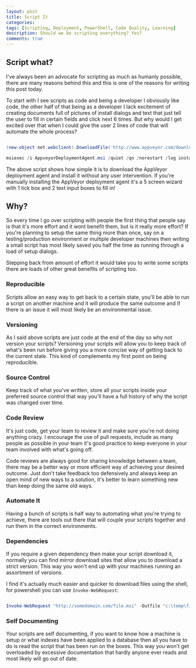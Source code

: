 ```yaml
---
layout: post
title: Script It
categories:
tags: [Scripting, Deployment, PowerShell, Code Quality, Learning]
description: Should we be scripting everything? Yes?
comments: true
---
```


## Script what?

I've always been an advocate for scripting as much as humanly possible, there are many reasons behind this and this is one of the reasons for writing this post today.

To start with I see scripts as code and being a developer I obviously like code, the other half of that being as a developer I lack excitement of creating documents full of pictures of install dialogs and text that just tell the user to fill in certain fields and click next 6 times. But why would I get excited over that when I could give the user 2 lines of code that will automate the whole process?

```powershell

(new-object net.webclient).DownloadFile('http://www.appveyor.com/downloads/AppveyorDeploymentAgent.msi', 'AppveyorDeploymentAgent.msi')

msiexec /i AppveyorDeploymentAgent.msi /quiet /qn /norestart /log install.log ENVIRONMENT_ACCESS_KEY=abc DEPLOYMENT_GROUP=def

```

The above script shows how simple it is to download the AppVeyor deployment agent and install it without any user intervention. If you're manually installing the AppVeyor deployment agent it's a 5 screen wizard with 1 tick box and 2 text input boxes to fill in!

## Why?

So every time I go over scripting with people the first thing that people say is that it's more effort and it wont benefit them, but is it really more effort? If you're planning to setup the same thing more than once, say on a testing/production environment or multiple developer machines then writing a small script has most likely saved you half the time as running through a load of setup dialogs.

Stepping back from amount of effort it would take you to write some scripts there are loads of other great benefits of scripting too.

### Reproducible

Scripts allow an easy way to get back to a certain state, you'll be able to run a script on another machine and it will produce the same outcome and if there is an issue it will most likely be an environmental issue.

### Versioning

As I said above scripts are just code at the end of the day so why not version your scripts? Versioning your scripts will allow you to keep track of what's been run before giving you a more concise way of getting back to the current state. This kind of complements my first point on being reproducible.

### Source Control

Keep track of what you've written, store all your scripts inside your preferred source control that way you'll have a full history of why the script was changed over time.

### Code Review

It's just code, get your team to review it and make sure you're not doing anything crazy. I encourage the use of pull requests, include as many people as possible in your team it's good practice to keep everyone in your team involved with what's going off.

Code reviews are always good for sharing knowledge between a team, there may be a better way or more efficient way of achieving your desired outcome. Just don't take feedback too defensively and always keep an open mind of new ways to a solution, it's better to learn something new than keep doing the same old ways.

### Automate It

Having a bunch of scripts is half way to automating what you're trying to achieve, there are tools out there that will couple your scripts together and run them in the correct environments.

### Dependencies

If you require a given dependency then make your script download it, normally you can find mirror download sites that allow you to download a strict version. This way you won't end up with your machines running an assortment of versions.

I find it's actually much easier and quicker to download files using the shell, for powershell you can use `Invoke-WebRequest`:

```powershell

Invoke-WebRequest "http://somedomain.com/file.msi" -Outfile "c:\temp\file.msi"

```

### Self Documenting

Your scripts are self documenting, if you want to know how a machine is setup or what indexes have been applied to a database then all you have to do is read the script that has been run on the boxes. This way you won't get overloaded by excessive documentation that hardly anyone ever reads and most likely will go out of date.